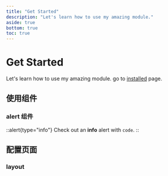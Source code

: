 ```yaml
---
title: "Get Started"
description: "Let's learn how to use my amazing module."
aside: true
bottom: true
toc: true
---
```


# Get Started
Let's learn how to use my amazing module.
go to [installed](/install) page.

## 使用组件

### alert 组件
::alert{type="info"}
Check out an **info** alert with `code`.
::

## 配置页面

### layout
